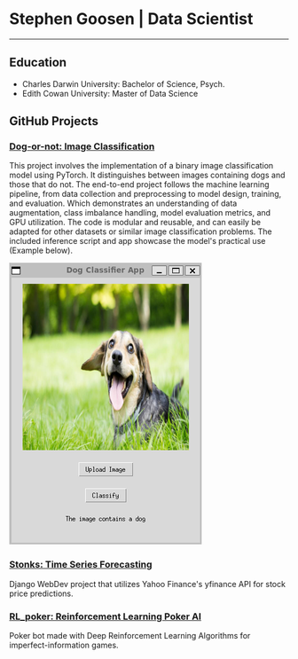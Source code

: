 # Stephen Goosen | Data Scientist
---

## Education
- Charles Darwin University: Bachelor of Science, Psych.
- Edith Cowan University: Master of Data Science

## GitHub Projects

### [Dog-or-not: Image Classification](https://github.com/StephenGoosen/dog-or-not)
This project involves the implementation of a binary image classification model using PyTorch. It distinguishes between images containing dogs and those that do not. The end-to-end project follows the machine learning pipeline, from data collection and preprocessing to model design, training, and evaluation. Which demonstrates an understanding of data augmentation, class imbalance handling, model evaluation metrics, and GPU utilization. The code is modular and reusable, and can easily be adapted for other datasets or similar image classification problems. The included inference script and app showcase the model's practical use (Example below).

![Example](/assets/img/Example.png)

### [Stonks: Time Series Forecasting](https://github.com/StephenGoosen/Stonks)
Django WebDev project that utilizes Yahoo Finance's yfinance API for stock price predictions.

### [RL_poker: Reinforcement Learning Poker AI](https://github.com/StephenGoosen/RL_poker)
Poker bot made with Deep Reinforcement Learning Algorithms for imperfect-information games.




